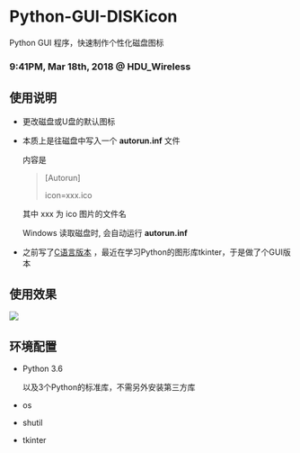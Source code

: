 # Python-GUI-DISKicon
Python GUI 程序，快速制作个性化磁盘图标

### 9:41PM, Mar 18th, 2018 @ HDU_Wireless

## 使用说明

* 更改磁盘或U盘的默认图标

* 本质上是往磁盘中写入一个 **autorun.inf** 文件  

  内容是

  > [Autorun]
  >
  > icon=xxx.ico

  其中 xxx 为 ico 图片的文件名

  Windows 读取磁盘时, 会自动运行 **autorun.inf**

* 之前写了[C语言版本](https://github.com/Oslomayor/USB-Device-ICO) ，最近在学习Python的图形库tkinter，于是做了个GUI版本

##  使用效果

![](https://raw.githubusercontent.com/Oslomayor/USB-Device-ICO/master/%E9%95%87%E9%95%BF%E7%9A%84U%E7%9B%98.PNG)

## 环境配置

* Python 3.6

  以及3个Python的标准库，不需另外安装第三方库

* os

* shutil

* tkinter
